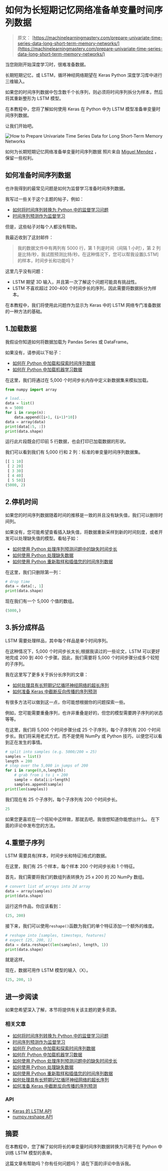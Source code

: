 # 如何为长短期记忆网络准备单变量时间序列数据

> 原文： [https://machinelearningmastery.com/prepare-univariate-time-series-data-long-short-term-memory-networks/](https://machinelearningmastery.com/prepare-univariate-time-series-data-long-short-term-memory-networks/)

当您刚刚开始深度学习时，很难准备数据。

长期短期记忆，或 LSTM，循环神经网络期望在 Keras Python 深度学习库中进行三维输入。

如果您的时间序列数据中包含数千个长序列，则必须将时间序列拆分为样本，然后将其重新整形为 LSTM 模型。

在本教程中，您将了解如何使用 Keras 在 Python 中为 LSTM 模型准备单变量时间序列数据。

让我们开始吧。

![How to Prepare Univariate Time Series Data for Long Short-Term Memory Networks](https://3qeqpr26caki16dnhd19sv6by6v-wpengine.netdna-ssl.com/wp-content/uploads/2017/11/How-to-Prepare-Univariate-Time-Series-Data-for-Long-Short-Term-Memory-Networks.jpg)

如何为长期短期记忆网络准备单变量时间序列数据
照片来自 [Miguel Mendez](https://www.flickr.com/photos/flynn_nrg/8487128120/) ，保留一些权利。

## 如何准备时间序列数据

也许我得到的最常见问题是如何为监督学习准备时间序列数据。

我写过一些关于这个主题的帖子，例如：

*   [如何将时间序列转换为 Python 中的监督学习问题](https://machinelearningmastery.com/convert-time-series-supervised-learning-problem-python/)
*   [时间序列预测作为监督学习](https://machinelearningmastery.com/time-series-forecasting-supervised-learning/)

但是，这些帖子对每个人都没有帮助。

我最近收到了这封邮件：

> 我的数据文件中有两列有 5000 行，第 1 列是时间（间隔 1 小时），第 2 列是比特/秒，我试图预测比特/秒。在这种情况下，您可以帮我设置[LSTM]的样本，时间步长和功能吗？

这里几乎没有问题：

*   LSTM 期望 3D 输入，并且第一次了解这个问题可能具有挑战性。
*   LSTM 不喜欢超过 200-400 个时间步长的序列，因此需要将数据拆分为样本。

在本教程中，我们将使用此问题作为显示为 Keras 中的 LSTM 网络专门准备数据的一种方法的基础。

## 1.加载数据

我假设你知道如何将数据加载为 Pandas Series 或 DataFrame。

如果没有，请参阅以下帖子：

*   [如何在 Python 中加载和探索时间序列数据](https://machinelearningmastery.com/load-explore-time-series-data-python/)
*   [如何在 Python 中加载机器学习数据](https://machinelearningmastery.com/load-machine-learning-data-python/)

在这里，我们将通过在 5,000 个时间步长内存中定义新数据集来模拟加载。

```py
from numpy import array

# load...
data = list()
n = 5000
for i in range(n):
	data.append([i+1, (i+1)*10])
data = array(data)
print(data[:5, :])
print(data.shape)
```

运行此片段既会打印前 5 行数据，也会打印已加载数据的形状。

我们可以看到我们有 5,000 行和 2 列：标准的单变量时间序列数据集。

```py
[[ 1 10]
 [ 2 20]
 [ 3 30]
 [ 4 40]
 [ 5 50]]
(5000, 2)
```

## 2.停机时间

如果您的时间序列数据随着时间的推移是一致的并且没有缺失值，我们可以删除时间列。

如果没有，您可能希望查看插入缺失值，将数据重新采样到新的时间刻度，或者开发可以处理缺失值的模型。看帖子如：

*   [如何使用 Python 处理序列预测问题中的缺失时间步长](https://machinelearningmastery.com/handle-missing-timesteps-sequence-prediction-problems-python/)
*   [如何使用 Python 处理缺失数据](https://machinelearningmastery.com/handle-missing-data-python/)
*   [如何使用 Python 重新取样和插值您的时间序列数据](https://machinelearningmastery.com/resample-interpolate-time-series-data-python/)

在这里，我们只删除第一列：

```py
# drop time
data = data[:, 1]
print(data.shape)
```

现在我们有一个 5,000 个值的数组。

```py
(5000,)
```

## 3.拆分成样品

LSTM 需要处理样品，其中每个样品是单个时间序列。

在这种情况下，5,000 个时间步长太长;根据我读过的一些论文，LSTM 可以更好地完成 200 到 400 个步骤。因此，我们需要将 5,000 个时间步骤分成多个较短的子序列。

我在这里写了更多关于拆分长序列的文章：

*   [如何处理具有长短期记忆循环神经网络的超长序列](https://machinelearningmastery.com/handle-long-sequences-long-short-term-memory-recurrent-neural-networks/)
*   [如何准备 Keras 中截断反向传播的序列预测](https://machinelearningmastery.com/truncated-backpropagation-through-time-in-keras/)

有很多方法可以做到这一点，你可能想根据你的问题探索一些。

例如，您可能需要重叠序列，也许非重叠是好的，但您的模型需要跨子序列的状态等等。

在这里，我们将 5,000 个时间步骤分成 25 个子序列，每个子序列有 200 个时间步长。我们将采用老式方式，而不是使用 NumPy 或 Python 技巧，以便您可以看到正在发生的事情。

```py
# split into samples (e.g. 5000/200 = 25)
samples = list()
length = 200
# step over the 5,000 in jumps of 200
for i in range(0,n,length):
	# grab from i to i + 200
	sample = data[i:i+length]
	samples.append(sample)
print(len(samples))
```

我们现在有 25 个子序列，每个子序列有 200 个时间步长。

```py
25
```

如果您更喜欢在一个班轮中这样做，那就去吧。我很想知道你能想出什么。
在下面的评论中发布您的方法。

## 4.重塑子序列

LSTM 需要具有[样本，时间步长和特征]格式的数据。

在这里，我们有 25 个样本，每个样本 200 个时间步长和 1 个特征。

首先，我们需要将我们的数组列表转换为 25 x 200 的 2D NumPy 数组。

```py
# convert list of arrays into 2d array
data = array(samples)
print(data.shape)
```

运行这件作品，你应该看到：

```py
(25, 200)
```

接下来，我们可以使用`reshape()`函数为我们的单个特征添加一个额外的维度。

```py
# reshape into [samples, timesteps, features]
# expect [25, 200, 1]
data = data.reshape((len(samples), length, 1))
print(data.shape)
```

就是这样。

现在，数据可用作 LSTM 模型的输入（X）。

```py
(25, 200, 1)
```

## 进一步阅读

如果您希望深入了解，本节将提供有关该主题的更多资源。

### 相关文章

*   [如何将时间序列转换为 Python 中的监督学习问题](https://machinelearningmastery.com/convert-time-series-supervised-learning-problem-python/)
*   [时间序列预测作为监督学习](https://machinelearningmastery.com/time-series-forecasting-supervised-learning/)
*   [如何在 Python 中加载和探索时间序列数据](https://machinelearningmastery.com/load-explore-time-series-data-python/)
*   [如何在 Python 中加载机器学习数据](https://machinelearningmastery.com/load-machine-learning-data-python/)
*   [如何使用 Python 处理序列预测问题中的缺失时间步长](https://machinelearningmastery.com/handle-missing-timesteps-sequence-prediction-problems-python/)
*   [如何使用 Python 处理缺失数据](https://machinelearningmastery.com/handle-missing-data-python/)
*   [如何使用 Python 重新取样和插值您的时间序列数据](https://machinelearningmastery.com/resample-interpolate-time-series-data-python/)
*   [如何处理具有长短期记忆循环神经网络的超长序列](https://machinelearningmastery.com/handle-long-sequences-long-short-term-memory-recurrent-neural-networks/)
*   [如何准备 Keras 中截断反向传播的序列预测](https://machinelearningmastery.com/truncated-backpropagation-through-time-in-keras/)

### API

*   [Keras 的 LSTM API](https://keras.io/layers/recurrent/#lstm)
*   [numpy.reshape API](https://docs.scipy.org/doc/numpy/reference/generated/numpy.reshape.html)

## 摘要

在本教程中，您了解了如何将长的单变量时间序列数据转换为可用于在 Python 中训练 LSTM 模型的表单。

这篇文章有帮助吗？你有任何问题吗？
请在下面的评论中告诉我。